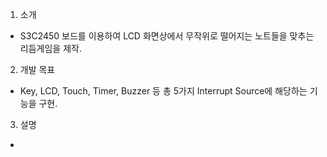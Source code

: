 1. 소개
- S3C2450 보드를 이용하여 LCD 화면상에서 무작위로 떨어지는 노트들을 맞추는 리듬게임을 제작.
2. 개발 목표
- Key, LCD, Touch, Timer, Buzzer 등 총 5가지 Interrupt Source에 해당하는 기능을 구현.
3. 설명
- 
